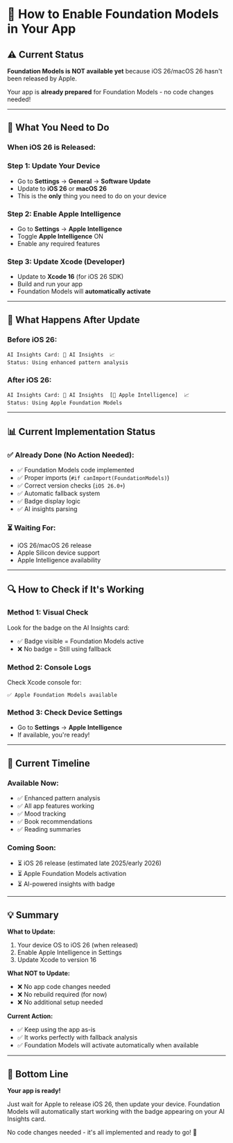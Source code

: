# 🔄 How to Enable Foundation Models in Your App

## ⚠️ Current Status

**Foundation Models is NOT available yet** because iOS 26/macOS 26 hasn't been released by Apple.

Your app is **already prepared** for Foundation Models - no code changes needed!

---

## 📱 What You Need to Do

### When iOS 26 is Released:

### Step 1: Update Your Device
- Go to **Settings** → **General** → **Software Update**
- Update to **iOS 26** or **macOS 26**
- This is the **only** thing you need to do on your device

### Step 2: Enable Apple Intelligence
- Go to **Settings** → **Apple Intelligence**
- Toggle **Apple Intelligence** ON
- Enable any required features

### Step 3: Update Xcode (Developer)
- Update to **Xcode 16** (for iOS 26 SDK)
- Build and run your app
- Foundation Models will **automatically activate**

---

## 🎯 What Happens After Update

### Before iOS 26:
```
AI Insights Card: 🧠 AI Insights  📈
Status: Using enhanced pattern analysis
```

### After iOS 26:
```
AI Insights Card: 🧠 AI Insights  [🍎 Apple Intelligence]  📈
Status: Using Apple Foundation Models
```

---

## 📊 Current Implementation Status

### ✅ Already Done (No Action Needed):
- ✅ Foundation Models code implemented
- ✅ Proper imports (`#if canImport(FoundationModels)`)
- ✅ Correct version checks (`iOS 26.0+`)
- ✅ Automatic fallback system
- ✅ Badge display logic
- ✅ AI insights parsing

### ⏳ Waiting For:
- iOS 26/macOS 26 release
- Apple Silicon device support
- Apple Intelligence availability

---

## 🔍 How to Check if It's Working

### Method 1: Visual Check
Look for the badge on the AI Insights card:
- ✅ Badge visible = Foundation Models active
- ❌ No badge = Still using fallback

### Method 2: Console Logs
Check Xcode console for:
```
✅ Apple Foundation Models available
```

### Method 3: Check Device Settings
- Go to **Settings** → **Apple Intelligence**
- If available, you're ready!

---

## 🚀 Current Timeline

### Available Now:
- ✅ Enhanced pattern analysis
- ✅ All app features working
- ✅ Mood tracking
- ✅ Book recommendations
- ✅ Reading summaries

### Coming Soon:
- ⏳ iOS 26 release (estimated late 2025/early 2026)
- ⏳ Apple Foundation Models activation
- ⏳ AI-powered insights with badge

---

## 💡 Summary

**What to Update:**
1. Your device OS to iOS 26 (when released)
2. Enable Apple Intelligence in Settings
3. Update Xcode to version 16

**What NOT to Update:**
- ❌ No app code changes needed
- ❌ No rebuild required (for now)
- ❌ No additional setup needed

**Current Action:**
- ✅ Keep using the app as-is
- ✅ It works perfectly with fallback analysis
- ✅ Foundation Models will activate automatically when available

---

## 🎉 Bottom Line

**Your app is ready!** 

Just wait for Apple to release iOS 26, then update your device. Foundation Models will automatically start working with the badge appearing on your AI Insights card.

No code changes needed - it's all implemented and ready to go! 🚀


